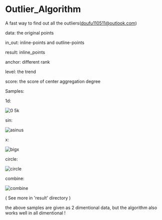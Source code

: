 # Outlier_Algorithm
A fast way to find out all the outliers(doufu110511@outlook.com)

data: the original points


in_out: inline-points and outline-points


result: inline_points


anchor: different rank


level: the trend 


score: the score of center aggregation degree


Samples:


1d:

![0 5k](https://user-images.githubusercontent.com/31699390/163813508-7d0da7f1-d0d4-417e-9cb3-013e7161e42e.png)

sin:

![asinus](https://user-images.githubusercontent.com/31699390/163813547-d2406705-097b-40bf-bd7d-19a10a403b67.png)

x:

![bigx](https://user-images.githubusercontent.com/31699390/163813573-51800016-a0bd-4ccc-aac2-153e6e1db93e.png)

circle:

![circle](https://user-images.githubusercontent.com/31699390/163813606-48e2c446-9b4c-4392-8759-ed345e53a569.png)

combine:

![combine](https://user-images.githubusercontent.com/31699390/163813635-b6ebf5e8-abdf-40a7-a789-31e8acf144c1.png)


( See more in 'result' directory )


the above samples are given as 2 dimentional data, but the algorithm also works well in all dimentional ! 
